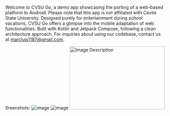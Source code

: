 Welcome to CVSU Go, a demo app showcasing the porting of a web-based platform to Android. Please note that this app is not affiliated with Cavite State University. Designed purely for entertainment during school vacations, CVSU Go offers a glimpse into the mobile adaptation of web functionalities. Built with Kotlin and Jetpack Compose, following a clean architecture approach. For inquiries about using our codebase, contact us at marcluis1187@gmail.com.


Sreenshots:
![image](https://github.com/user-attachments/assets/06447819-4560-4932-a88a-045fbb62f8eb)
![image](https://github.com/user-attachments/assets/74abe5a2-9ca8-48c3-a19a-32d59fb97ff5)
<img src="https://github.com/user-attachments/assets/06447819-4560-4932-a88a-045fbb62f8eb" alt="Image Description" width="300" height="200">

